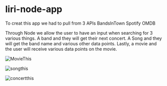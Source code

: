 # liri-node-app

To creat this app we had to pull from 3 APIs
BandsInTown
Spotify
OMDB

Through Node we allow the user to have an input when searching for 3 various things. A band and they will get their next concert. A Song and they will get the band name and various other data points. Lastly, a movie and the user will receive various data points on the movie. 

![MovieThis](https://user-images.githubusercontent.com/53500526/68553503-9b890b80-03e7-11ea-9dd3-59a70020fc65.PNG)

![songthis](https://user-images.githubusercontent.com/53500526/68553510-9deb6580-03e7-11ea-9ac7-b7d68fc98198.PNG)

![concertthis](https://user-images.githubusercontent.com/53500526/68553515-a0e65600-03e7-11ea-956c-127240c0b1f2.PNG)

